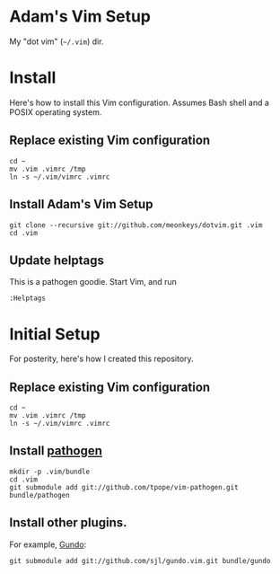# Adam's Vim Setup

My "dot vim" (`~/.vim`) dir.

# Install

Here's how to install this Vim configuration. Assumes Bash shell and a POSIX operating system.

## Replace existing Vim configuration

    cd ~
    mv .vim .vimrc /tmp
    ln -s ~/.vim/vimrc .vimrc

## Install Adam's Vim Setup

    git clone --recursive git://github.com/meonkeys/dotvim.git .vim
    cd .vim

## Update helptags

This is a pathogen goodie. Start Vim, and run

    :Helptags

# Initial Setup

For posterity, here's how I created this repository.

## Replace existing Vim configuration

    cd ~
    mv .vim .vimrc /tmp
    ln -s ~/.vim/vimrc .vimrc

## Install [pathogen](https://github.com/tpope/vim-pathogen)

    mkdir -p .vim/bundle
    cd .vim
    git submodule add git://github.com/tpope/vim-pathogen.git bundle/pathogen

## Install other plugins.

For example, [Gundo](http://sjl.bitbucket.org/gundo.vim/):

    git submodule add git://github.com/sjl/gundo.vim.git bundle/gundo
